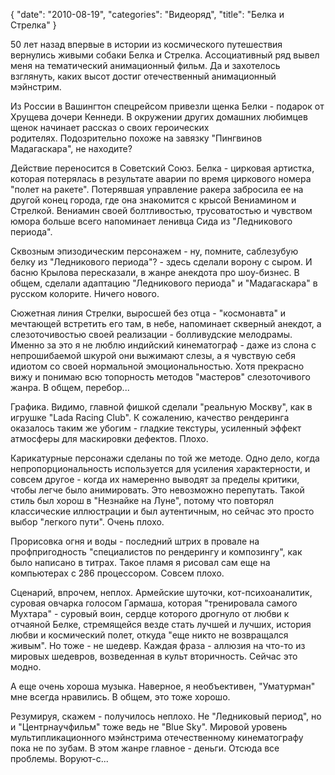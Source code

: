 {
   "date": "2010-08-19",
   "categories": "Видеоряд",
   "title": "Белка и Стрелка"
}

50 лет назад впервые в истории из космического путешествия вернулись живыми собаки Белка и Стрелка. Ассоциативный ряд вывел меня на тематический анимационный фильм. Да и захотелось взглянуть, каких высот достиг отечественный анимационный мэйнстрим.

Из России в Вашингтон спецрейсом привезли щенка Белки - подарок от Хрущева дочери Кеннеди. В окружении других домашних любимцев щенок начинает рассказ о своих героических родителях. Подозрительно похоже на завязку "Пингвинов Мадагаскара", не находите?

Действие переносится в Советский Союз. Белка - цирковая артистка, которая потерялась в результате аварии по время циркового номера "полет на ракете". Потерявшая управление ракера забросила ее на другой конец города, где она знакомится с крысой Вениамином и Стрелкой. Вениамин своей болтливостью, трусоватостью и чувством юмора больше всего напоминает ленивца Сида из "Ледникового периода".

Сквозным эпизодическим персонажем - ну, помните, саблезубую белку из "Ледникового периода"? - здесь сделали ворону с сыром. И басню Крылова пересказали, в жанре анекдота про шоу-бизнес. В общем, сделали адаптацию "Ледникового периода" и "Мадагаскара" в русском колорите. Ничего нового.

Сюжетная линия Стрелки, выросшей без отца - "космонавта" и мечтающей встретить его там, в небе, напоминает скверный анекдот, а слезоточивостью своей реализации - болливудские мелодрамы. Именно за это я не люблю индийский кинематограф - даже из слона с непрошибаемой шкурой они выжимают слезы, а я чувствую себя идиотом со своей нормальной эмоциональностью. Хотя прекрасно вижу и понимаю всю топорность методов "мастеров" слезоточивого жанра. В общем, перебор...

Графика. Видимо, главной фишкой сделали "реальную Москву", как в игрушке "Lada Racing Club". К сожалению, качество рендеринга оказалось таким же убогим - гладкие текстуры, усиленный эффект атмосферы для маскировки дефектов. Плохо.

Карикатурные персонажи сделаны по той же методе. Одно дело, когда непропорциональность используется для усиления характерности, и совсем другое - когда их намеренно выводят за пределы критики, чтобы легче было анимировать. Это невозможно перепутать. Такой стиль был хорош в "Незнайке на Луне", потому что повторял классические иллюстрации и был аутентичным, но сейчас это просто выбор "легкого пути". Очень плохо.

Прорисовка огня и воды - последний штрих в провале на профпригодность "специалистов по рендерингу и композингу", как было написано в титрах. Такое пламя я рисовал сам еще на компьютерах с 286 процессором. Совсем плохо.

Сценарий, впрочем, неплох. Армейские шуточки, кот-психоаналитик, суровая овчарка голосом Гармаша, которая "тренировала самого Мухтара" - суровый воин, сердце которого дрогнуло от любви к отчаяной Белке, стремящейся везде стать лучшей и лучших, история любви и космический полет, откуда "еще никто не возвращался живым". Но тоже - не шедевр. Каждая фраза - аллюзия на что-то из мировых шедевров, возведенная в культ вторичность. Сейчас это модно.

А еще очень хороша музыка. Наверное, я необъективен, "Уматурман" мне всегда нравились. В общем, это тоже хорошо.

Резумируя, скажем - получилось неплохо. Не "Ледниковый период", но и "Центрнаучфильм" тоже ведь не "Blue Sky". Мировой уровень мультипликационного мэйнстрима отечественному кинематографу пока не по зубам. В этом жанре главное - деньги. Отсюда все проблемы. Воруют-с...
